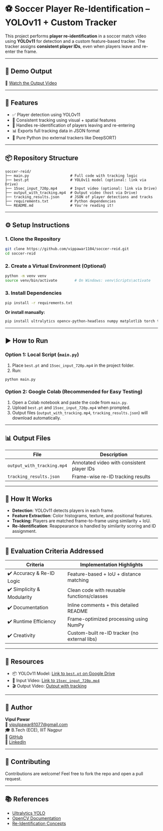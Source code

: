 # ⚽ Soccer Player Re-Identification – YOLOv11 + Custom Tracker

This project performs **player re-identification** in a soccer match video using **YOLOv11** for detection and a custom feature-based tracker. The tracker assigns **consistent player IDs**, even when players leave and re-enter the frame.

---

## 🎥 Demo Output

🔗 [Watch the Output Video]((https://drive.google.com/file/d/15XSbG_dbblt5shyntvHEs_-CIxnqQmjw/view?usp=drive_link))  

---

## 🧠 Features

- ✅ Player detection using YOLOv11
- 🔁 Consistent tracking using visual + spatial features
- 🎯 Handles re-identification of players leaving and re-entering
- 📊 Exports full tracking data in JSON format
- 🧩 Pure Python (no external trackers like DeepSORT)

---

## 📦 Repository Structure

```
soccer-reid/
├── main.py                   # Full code with tracking logic
├── best.pt                   # YOLOv11 model (optional: link via Drive)
├── 15sec_input_720p.mp4      # Input video (optional: link via Drive)
├── output_with_tracking.mp4  # Output video (host via Drive)
├── tracking_results.json     # JSON of player detections and tracks
├── requirements.txt          # Python dependencies
└── README.md                 # You're reading it!
```

---

## ⚙️ Setup Instructions

### 1. Clone the Repository

```bash
git clone https://github.com/vippawar1104/soccer-reid.git
cd soccer-reid
```

### 2. Create a Virtual Environment (Optional)

```bash
python -m venv venv
source venv/bin/activate        # On Windows: venv\Scripts\activate
```

### 3. Install Dependencies

```bash
pip install -r requirements.txt
```

**Or install manually:**

```bash
pip install ultralytics opencv-python-headless numpy matplotlib torch torchvision scipy scikit-learn
```

---

## ▶️ How to Run

### Option 1: Local Script (`main.py`)

1. Place `best.pt` and `15sec_input_720p.mp4` in the project folder.
2. Run:

```bash
python main.py
```

### Option 2: Google Colab (Recommended for Easy Testing)

1. Open a Colab notebook and paste the code from `main.py`.
2. Upload `best.pt` and `15sec_input_720p.mp4` when prompted.
3. Output files (`output_with_tracking.mp4`, `tracking_results.json`) will download automatically.

---

## 📊 Output Files

| File                      | Description                                |
|---------------------------|--------------------------------------------|
| `output_with_tracking.mp4` | Annotated video with consistent player IDs |
| `tracking_results.json`   | Frame-wise re-ID tracking results          |

---

## 📘 How It Works

- **Detection**: YOLOv11 detects players in each frame.
- **Feature Extraction**: Color histograms, texture, and positional features.
- **Tracking**: Players are matched frame-to-frame using similarity + IoU.
- **Re-Identification**: Reappearance is handled by similarity scoring and ID assignment.

---

## 🧪 Evaluation Criteria Addressed

| Criteria                    | Implementation Highlights                       |
|-----------------------------|--------------------------------------------------|
| ✔️ Accuracy & Re-ID Logic   | Feature-based + IoU + distance matching          |
| ✔️ Simplicity & Modularity  | Clean code with reusable functions/classes       |
| ✔️ Documentation            | Inline comments + this detailed README           |
| ✔️ Runtime Efficiency       | Frame-optimized processing using NumPy           |
| ✔️ Creativity               | Custom-built re-ID tracker (no external libs)    |

---

## 🔗 Resources

- 📦 YOLOv11 Model: [Link to `best.pt` on Google Drive]((https://drive.google.com/file/d/1ZqyOaksKkVyzurosrP1DJa2M6E2rmBnn/view?usp=drive_link))
- 🎥 Input Video: [Link to `15sec_input_720p.mp4`]((https://drive.google.com/file/d/1GYWks6NURX2nMBOH2RCNT1NKELHN2rZo/view?usp=drive_link))
- 🎬 Output Video: [Output with tracking]((https://drive.google.com/file/d/15XSbG_dbblt5shyntvHEs_-CIxnqQmjw/view?usp=drive_link))

---

## 🙋 Author

**Vipul Pawar**  
📧 vipulpawar81077@gmail.com  
🎓 B.Tech (ECE), IIIT Nagpur  
🔗 [GitHub](https://github.com/vippawar1104)  
🔗 [LinkedIn](https://www.linkedin.com/in/vipul-pawar-1104vip)


---

## 🤝 Contributing

Contributions are welcome! Feel free to fork the repo and open a pull request.

---

## 📚 References

- [Ultralytics YOLO](https://github.com/ultralytics/ultralytics)
- [OpenCV Documentation](https://docs.opencv.org/)
- [Re-Identification Concepts](https://arxiv.org/abs/1801.10352)

